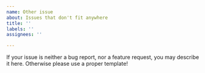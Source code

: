 ```yaml
---
name: Other issue
about: Issues that don't fit anywhere
title: ''
labels: ''
assignees: ''

---
```


If your issue is neither a bug report, nor a feature request, you may describe it here. Otherwise please use a proper template!

